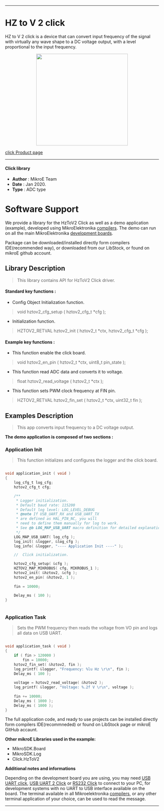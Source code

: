 
---
# HZ to V 2 click

HZ to V 2 click is a device that can convert input frequency of the signal with virtually any wave shape to a DC voltage output, with a level proportional to the input frequency.

<p align="center">
  <img src="https://download.mikroe.com/images/click_for_ide/hztov2_click.png" height=300px>
</p>

[click Product page](https://www.mikroe.com/hz-to-v-2-click)

---


#### Click library 

- **Author**        : MikroE Team
- **Date**          : Jan 2020.
- **Type**          : ADC type


# Software Support

We provide a library for the HzToV2 Click 
as well as a demo application (example), developed using MikroElektronika 
[compilers](https://shop.mikroe.com/compilers). 
The demo can run on all the main MikroElektronika [development boards](https://shop.mikroe.com/development-boards).

Package can be downloaded/installed directly form compilers IDE(recommended way), or downloaded from our LibStock, or found on mikroE github account. 

## Library Description

> This library contains API for HzToV2 Click driver.

#### Standard key functions :

- Config Object Initialization function.
> void hztov2_cfg_setup ( hztov2_cfg_t *cfg ); 
 
- Initialization function.
> HZTOV2_RETVAL hztov2_init ( hztov2_t *ctx, hztov2_cfg_t *cfg );


#### Example key functions :

- This function enable the click board.
> void hztov2_en_pin ( hztov2_t *ctx, uint8_t pin_state );

- This function read ADC data and converts it to voltage.
> float hztov2_read_voltage ( hztov2_t *ctx );
 
- This function sets PWM clock frequency at FIN pin.
> HZTOV2_RETVAL hztov2_fin_set ( hztov2_t *ctx, uint32_t fin );

## Examples Description

> This app converts input frequency to a DC voltage output.

**The demo application is composed of two sections :**

### Application Init 

> This function initializes and configures the logger and the click board.

```c

void application_init ( void )
{
    log_cfg_t log_cfg;
    hztov2_cfg_t cfg;

    /** 
     * Logger initialization.
     * Default baud rate: 115200
     * Default log level: LOG_LEVEL_DEBUG
     * @note If USB_UART_RX and USB_UART_TX 
     * are defined as HAL_PIN_NC, you will 
     * need to define them manually for log to work. 
     * See @b LOG_MAP_USB_UART macro definition for detailed explanation.
     */
    LOG_MAP_USB_UART( log_cfg );
    log_init( &logger, &log_cfg );
    log_info( &logger, "---- Application Init ----" );

    //  Click initialization.

    hztov2_cfg_setup( &cfg );
    HZTOV2_MAP_MIKROBUS( cfg, MIKROBUS_1 );
    hztov2_init( &hztov2, &cfg );
    hztov2_en_pin( &hztov2, 1 );
    
    fin = 10000;
    
    Delay_ms ( 100 );
}
  
```

### Application Task

> Sets the PWM frequency then reads the voltage from VO pin and logs all data on USB UART.

```c

void application_task ( void )
{
    if ( fin > 120000 )
        fin = 10000;
    hztov2_fin_set( &hztov2, fin );
    log_printf( &logger, "Frequency: %lu Hz \r\n", fin );
    Delay_ms ( 100 );
    
    voltage = hztov2_read_voltage( &hztov2 );
    log_printf( &logger, "Voltage: %.2f V \r\n", voltage );
    
    fin += 10000;
    Delay_ms ( 1000 );
    Delay_ms ( 1000 );
}

```

The full application code, and ready to use projects can be  installed directly form compilers IDE(recommneded) or found on LibStock page or mikroE GitHub accaunt.

**Other mikroE Libraries used in the example:** 

- MikroSDK.Board
- MikroSDK.Log
- Click.HzToV2

**Additional notes and informations**

Depending on the development board you are using, you may need 
[USB UART click](https://shop.mikroe.com/usb-uart-click), 
[USB UART 2 Click](https://shop.mikroe.com/usb-uart-2-click) or 
[RS232 Click](https://shop.mikroe.com/rs232-click) to connect to your PC, for 
development systems with no UART to USB interface available on the board. The 
terminal available in all Mikroelektronika 
[compilers](https://shop.mikroe.com/compilers), or any other terminal application 
of your choice, can be used to read the message.



---
